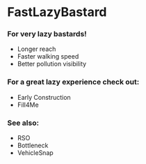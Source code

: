 # FastLazyBastard
### For very lazy bastards!
- Longer reach
- Faster walking speed
- Better pollution visibility

### For a great lazy experience check out:
- Early Construction
- Fill4Me

### See also:
- RSO
- Bottleneck
- VehicleSnap